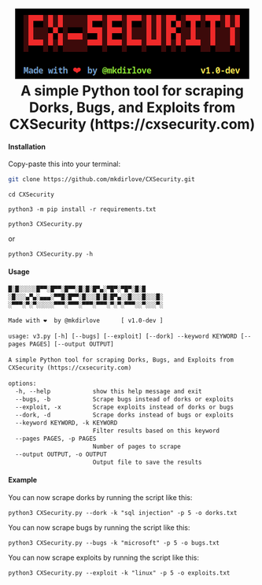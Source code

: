 <h1 align="center">
  <br>
  <a href="https://github.com/mkdirlove/CXSecurity"><img src="https://github.com/mkdirlove/CXSecurity/blob/main/logo.png" alt="CXSecurity"></a>
  <br>
  A simple Python tool for scraping Dorks, Bugs, and Exploits from CXSecurity (https://cxsecurity.com)
  <br>
</h1>

#### Installation

Copy-paste this into your terminal:

```sh
git clone https://github.com/mkdirlove/CXSecurity.git
```
```
cd CXSecurity
```
```
python3 -m pip install -r requirements.txt
```
```
python3 CXSecurity.py
```
or
```
python3 CXSecurity.py -h
```
#### Usage
```   
█░█░░░░░█▀▀░█▀▀░█▀▀░█░█░█▀▄░▀█▀░▀█▀░█░█
░█░░░▄▀▄░▄▄▄░▀▀█░█▀▀░█░░░█░█░█▀▄░░█░░░█░░░█░
░▀▀▀░▀░▀░░░░░▀▀▀░▀▀▀░▀▀▀░▀▀▀░▀░▀░▀▀▀░░▀░░░▀░ 

Made with ❤️  by @mkdirlove      [ v1.0-dev ]

usage: v3.py [-h] [--bugs] [--exploit] [--dork] --keyword KEYWORD [--pages PAGES] [--output OUTPUT]

A simple Python tool for scraping Dorks, Bugs, and Exploits from CXSecurity (https://cxsecurity.com)

options:
  -h, --help            show this help message and exit
  --bugs, -b            Scrape bugs instead of dorks or exploits
  --exploit, -x         Scrape exploits instead of dorks or bugs
  --dork, -d            Scrape dorks instead of bugs or exploits
  --keyword KEYWORD, -k KEYWORD
                        Filter results based on this keyword
  --pages PAGES, -p PAGES
                        Number of pages to scrape
  --output OUTPUT, -o OUTPUT
                        Output file to save the results
```
#### Example

You can now scrape dorks by running the script like this:
```
python3 CXSecurity.py --dork -k "sql injection" -p 5 -o dorks.txt
```

You can now scrape bugs by running the script like this:
```
python3 CXSecurity.py --bugs -k "microsoft" -p 5 -o bugs.txt
```

You can now scrape exploits by running the script like this:
```
python3 CXSecurity.py --exploit -k "linux" -p 5 -o exploits.txt
```
